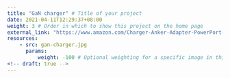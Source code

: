 ```yaml
---
title: "GaN charger" # Title of your project
date: 2021-04-11T12:29:37+08:00
weight: 3 # Order in which to show this project on the home page
external_link: "https://www.amazon.com/Charger-Anker-Adapter-PowerPort-MacBook/dp/B088TFZ942" # Optional external link instead of modal
resources:
    - src: gan-charger.jpg
      params:
          weight: -100 # Optional weighting for a specific image in this project folder
<!-- draft: true -->
---
```

